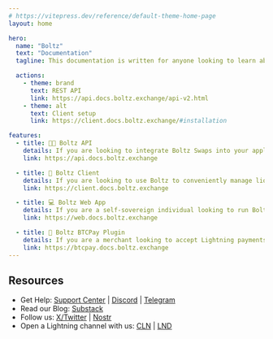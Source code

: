 ```yaml
---
# https://vitepress.dev/reference/default-theme-home-page
layout: home

hero:
  name: "Boltz"
  text: "Documentation"
  tagline: This documentation is written for anyone looking to learn about Boltz, how to integrate Boltz Swaps via the public API or use Boltz with one of the clients

  actions:
    - theme: brand
      text: REST API
      link: https://api.docs.boltz.exchange/api-v2.html
    - theme: alt
      text: Client setup
      link: https://client.docs.boltz.exchange/#installation

features:
  - title: 👨‍💻 Boltz API
    details: If you are looking to integrate Boltz Swaps into your application, then check out our Boltz API docs
    link: https://api.docs.boltz.exchange

  - title: 🤖 Boltz Client
    details: If you are looking to use Boltz to conveniently manage liquidity of your CLN or LND nodes, then check out our Boltz Client docs
    link: https://client.docs.boltz.exchange

  - title: 💻 Boltz Web App
    details: If you are a self-sovereign individual looking to run Boltz Web App yourself from source instead of using boltz.exchange, then check out our Boltz Web App docs
    link: https://web.docs.boltz.exchange

  - title: 💚 Boltz BTCPay Plugin
    details: If you are a merchant looking to accept Lightning payments in an incredibly simple, yet non-custodial way then check out our Boltz BTCPay Plugin docs
    link: https://btcpay.docs.boltz.exchange
---
```


## Resources

* Get Help: [Support Center](https://support.boltz.exchange/hc/center/) | [Discord](https://discord.gg/QBvZGcW) | [Telegram](https://t.me/boltzhq)
* Read our Blog: [Substack](https://blog.boltz.exchange/)
* Follow us: [X/Twitter](https://twitter.com/Boltzhq) | [Nostr](https://primal.net/p/nprofile1qqsqcdcltmv4qanpx3p7svcufdsg9rkk00x7l2sknra4e6whkv59l7clgcdzj)
* Open a Lightning channel with us: [CLN](https://amboss.space/node/02d96eadea3d780104449aca5c93461ce67c1564e2e1d73225fa67dd3b997a6018) | [LND](https://amboss.space/node/026165850492521f4ac8abd9bd8088123446d126f648ca35e60f88177dc149ceb2)
